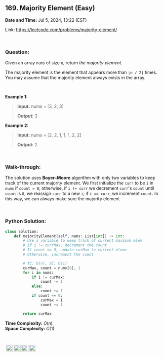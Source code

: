 ## 169. Majority Element (Easy)
**Date and Time:** Jul 5, 2024, 13:22 (EST)

Link: https://leetcode.com/problems/majority-element/

<br>

### Question:
Given an array `nums` of size `n`, return _the majority element_.

The majority element is the element that appears more than `⌊n / 2⌋` times. You may assume that the majority element always exists in the array.

<br>

**Example 1:**
> **Input:** nums = [3, 2, 3]
> 
> **Output:** 3

**Example 2:**
> **Input:** nums = [2, 2, 1, 1, 1, 2, 2]
> 
> **Output:** 2

<br>

### Walk-through: 
The solution uses **Boyer–Moore** algorithm with only two variables to keep track of the current majority element. We first initialize the `curr` to be `i` in `nums` if `count = 0`; otherwise, if `i != curr` we decrement `curr`'s `count` until `count` is `0`, we reassign `curr` to a new `i`; if `i == curr`, we increment `count`. In this way, we can always make sure the majority element

<br>

### Python Solution:
```python
class Solution:
    def majorityElement(self, nums: List[int]) -> int:
        # Use a variable to keep track of current maximum elem
        # If i != currMax, decrement the count
        # If count == 0, update curMax to current eleme
        # Otherwise, increment the count

        # TC: O(n), SC: O(1)
        curMax, count = nums[0], 1
        for i in nums:
            if i != curMax:
                count -= 1
            else:
                count += 1
            if count == 0:
                curMax = i
                count += 1

        return curMax
```
**Time Complexity:** $O(n)$ <br>
**Space Complexity:** $O(1)$

<br>

<img style="height:22px!important;margin-left:3px;vertical-align:text-bottom;" src="https://mirrors.creativecommons.org/presskit/icons/cc.svg?ref=chooser-v1" alt="CC BY-NC-SA" title="CC BY-NC-SA"><img style="height:22px!important;margin-left:3px;vertical-align:text-bottom;" src="https://mirrors.creativecommons.org/presskit/icons/by.svg?ref=chooser-v1" alt="BY: credit must be given to the creator" title="BY: credit must be given to the creator"><img style="height:22px!important;margin-left:3px;vertical-align:text-bottom;" src="https://mirrors.creativecommons.org/presskit/icons/nc.svg?ref=chooser-v1" alt="NC: Only noncommercial uses of the work are permitted" title="NC: Only noncommercial uses of the work are permitted"><img style="height:22px!important;margin-left:3px;vertical-align:text-bottom;" src="https://mirrors.creativecommons.org/presskit/icons/sa.svg?ref=chooser-v1" alt="SA: Adaptations must be shared under the same terms" title="SA: Adaptations must be shared under the same terms">
